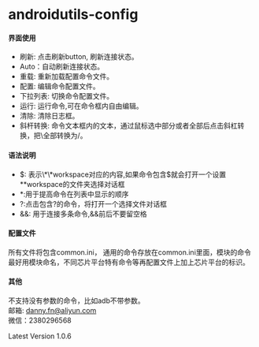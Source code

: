 # androidutils-config

#### 界面使用
* 刷新: 点击刷新button, 刷新连接状态。  
* Auto：自动刷新连接状态。  
* 重载: 重新加载配置命令文件。  
* 配置: 编辑命令配置文件。  
* 下拉列表: 切换命令配置文件。 
* 运行: 运行命令,可在命令框内自由编辑。  
* 清除: 清除日志框。  
* 斜杆转换: 命令文本框内的文本，通过鼠标选中部分或者全部后点击斜杠转换，把\全部转换为/。  

#### 语法说明
* $: 表示\*\*workspace对应的内容,如果命令包含$就会打开一个设置\*\*workspace的文件夹选择对话框  
* \*:用于提高命令在列表中显示的顺序  
* ?:点击包含?的命令，将打开一个选择文件对话框  
* &&: 用于连接多条命令,&amp;&amp;前后不要留空格  

#### 配置文件
所有文件将包含common.ini， 通用的命令存放在common.ini里面，模块的命令最好用模块命名，不同芯片平台特有命令等再配置文件上加上芯片平台的标识。
 


#### 其他
不支持没有参数的命令，比如adb不带参数。  
邮箱: danny.fn@aliyun.com  
微信：2380296568  


Latest Version 1.0.6
